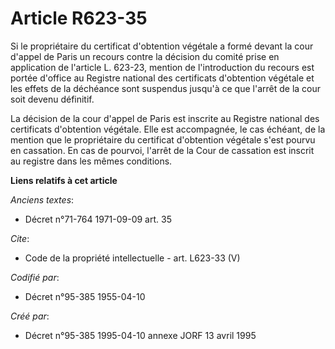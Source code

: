 # Article R623-35

Si le propriétaire du certificat d'obtention végétale a formé devant la cour d'appel de Paris un recours contre la décision
du comité prise en application de l'article L. 623-23, mention de l'introduction du recours est portée d'office au Registre
national des certificats d'obtention végétale et les effets de la déchéance sont suspendus jusqu'à ce que l'arrêt de la cour
soit devenu définitif. 

La décision de la cour d'appel de Paris est inscrite au Registre national des certificats d'obtention végétale. Elle est
accompagnée, le cas échéant, de la mention que le propriétaire du certificat d'obtention végétale s'est pourvu en cassation.
En cas de pourvoi, l'arrêt de la Cour de cassation est inscrit au registre dans les mêmes conditions.

**Liens relatifs à cet article**

_Anciens textes_:

  - Décret n°71-764 1971-09-09 art. 35

_Cite_:

  - Code de la propriété intellectuelle - art. L623-33 (V)

_Codifié par_:

  - Décret n°95-385 1955-04-10

_Créé par_:

  - Décret n°95-385 1995-04-10 annexe JORF 13 avril 1995
